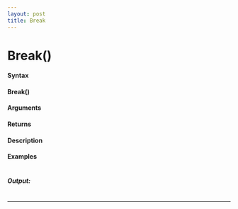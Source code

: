 ```yaml
---
layout: post
title: Break
---
```


# Break()


#### Syntax

#### Break()

#### Arguments

#### Returns

#### Description

#### Examples

```

```

##### Output:

```

```

---